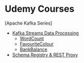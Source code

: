 # Udemy Courses

\[Apache Kafka Series\]
- <a href="https://github.com/DwarfCu/udemy/tree/master/kafka-streams">Kafka Streams Data Processing</a>
  - <a href="https://github.com/DwarfCu/udemy/tree/master/kafka-streams/wordCount">WordCount</a>
   - <a href="https://github.com/DwarfCu/udemy/tree/master/kafka-streams/favouriteColour">FavouriteColour</a>
   - <a href="https://github.com/DwarfCu/udemy/tree/master/kafka-streams/bankBalance">BankBalance</a>
- <a href="hhttps://github.com/DwarfCu/udemy/tree/master/schema-registry-and-rest-proxy">Schema Registry & REST Proxy</a>
